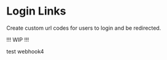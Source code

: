 # Login Links

Create custom url codes for users to login and be redirected.

!!! WIP !!!

test webhook4
